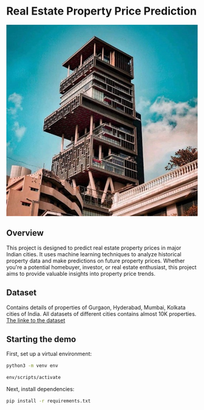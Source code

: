 # Real Estate Property Price Prediction
![Project Logo](images/house.jpg)

## Overview

This project is designed to predict real estate property prices in major Indian cities. It uses machine learning techniques to analyze historical property data and make predictions on future property prices. Whether you're a potential homebuyer, investor, or real estate enthusiast, this project aims to provide valuable insights into property price trends.

## Dataset
Contains details of properties of Gurgaon, Hyderabad, Mumbai, Kolkata cities of India. All datasets of different cities contains almost 10K properties. [The linke to the dataset](https://www.kaggle.com/datasets/arvanshul/gurgaon-real-estate-99acres-com)


## Starting the demo

First, set up a virtual environment:

```sh
python3 -m venv env
```
```sh
env/scripts/activate
```

Next, install dependencies:

```sh
pip install -r requirements.txt
```
